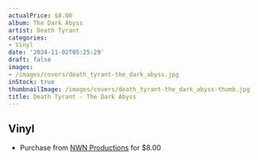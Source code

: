 ```yaml
---
actualPrice: $8.00
album: The Dark Abyss
artist: Death Tyrant
categories:
- Vinyl
date: '2024-11-02T05:25:29'
draft: false
images:
- /images/covers/death_tyrant-the_dark_abyss.jpg
inStock: true
thumbnailImage: /images/covers/death_tyrant-the_dark_abyss-thumb.jpg
title: Death Tyrant - The Dark Abyss
---
```


## Vinyl
* Purchase from [NWN Productions](http://shop.nwnprod.com/index.php?route=product/product&path=75&product_id=39459&sort=pd.name&order=ASC) for $8.00
